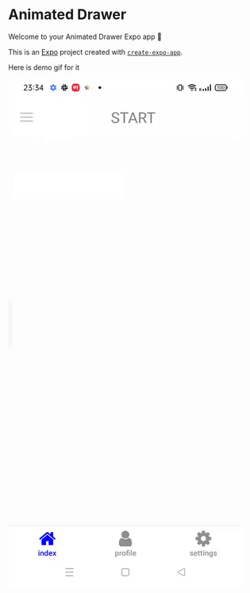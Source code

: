 # Animated Drawer

Welcome to your Animated Drawer Expo app 👋

This is an [Expo](https://expo.dev) project created with [`create-expo-app`](https://www.npmjs.com/package/create-expo-app).

Here is demo gif for it

![Demo](assets/gifs/project.gif)
